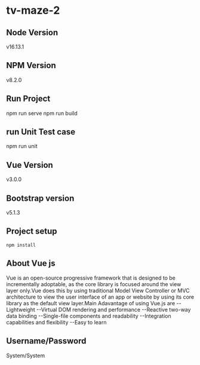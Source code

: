 # tv-maze-2
## Node Version
v16.13.1

## NPM Version

v8.2.0

## Run Project
 npm run serve
 npm run build

 ## run Unit Test case
 npm run unit

 ## Vue Version

 v3.0.0

 ## Bootstrap version

 v5.1.3
## Project setup
```
npm install
```

## About Vue js
Vue is an open-source progressive framework that is designed to be incrementally adoptable, as the core library is focused around the view layer only.Vue does this by using traditional Model View Controller or MVC architecture to view the user interface of an app or website by using its core library as the default view layer.Main Adavantage of using Vue.js are
--Lightweight
--Virtual DOM rendering and performance
--Reactive two-way data binding
--Single-file components and readability
--Integration capabilities and flexibility
--Easy to learn


## Username/Password
System/System
